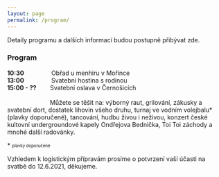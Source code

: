 ```yaml
---
layout: page
permalink: /program/
---
```


Detaily programu a dalších informací budou postupně přibývat zde.

### Program
**10:30** &nbsp;&nbsp;&nbsp;&nbsp;&nbsp;&nbsp;&nbsp;&nbsp;&nbsp;&nbsp;&nbsp;&nbsp;&nbsp;&nbsp; Obřad u menhiru v Mořince<br/>
**13:00** &nbsp;&nbsp;&nbsp;&nbsp;&nbsp;&nbsp;&nbsp;&nbsp;&nbsp;&nbsp;&nbsp;&nbsp;&nbsp;&nbsp; Svatebni hostina s rodinou <br/>
**15:00 - ??** &nbsp;&nbsp;&nbsp;&nbsp;&nbsp;&nbsp; Svatební oslava v Černošicích <br/>
<br/>
&nbsp;&nbsp;&nbsp;&nbsp;&nbsp;&nbsp;&nbsp;&nbsp;&nbsp;&nbsp;&nbsp;&nbsp;&nbsp;&nbsp;&nbsp;&nbsp;&nbsp;&nbsp;&nbsp;&nbsp;&nbsp;&nbsp;&nbsp;&nbsp; Můžete se těšit na: výborný raut, grilování, zákusky a svatební dort, dostatek lihovin všeho druhu, turnaj ve vodním volejbalu\* (plavky doporučené), tancování, hudbu živou i neživou, konzert české kultovní undergroundové kapely Ondřejova Bednička, Toi Toi záchody a mnohé další radovánky.<br/>


\* <sub><sup>plavky doporučené</sup></sub>

Vzhledem k logistickým přípravám prosíme o potvrzení vaší účasti na svatbě do 12.6.2021, děkujeme.
